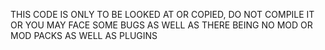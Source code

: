 THIS CODE IS ONLY TO BE LOOKED AT OR COPIED, DO NOT COMPILE IT OR YOU MAY FACE SOME BUGS AS WELL AS THERE BEING NO MOD OR MOD PACKS AS WELL AS PLUGINS 
